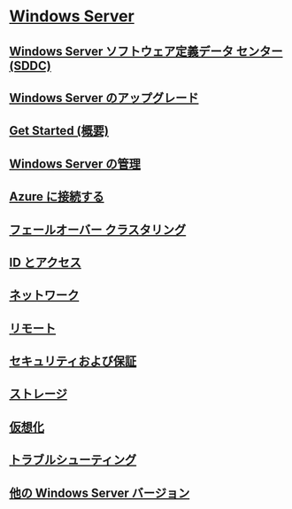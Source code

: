 # [Windows Server](windows-server.md)
## [Windows Server ソフトウェア定義データ センター (SDDC)](sddc.md)
## [Windows Server のアップグレード](upgrade/upgrade-overview.md)
## [Get Started (概要)](get-started/Server-Basics.md)
## [Windows Server の管理](administration/manage-windows-server.md)
## [Azure に接続する](azure-hybrid-services/index.md)
## [フェールオーバー クラスタリング](failover-clustering/failover-clustering-overview.md)
## [ID とアクセス](identity/Identity-and-Access.md)
## [ネットワーク](networking/Networking.md)
## [リモート](remote/index.md)
## [セキュリティおよび保証](security/security-and-assurance.md)
## [ストレージ](storage/storage.md)
## [仮想化](virtualization/virtualization.md)
## [トラブルシューティング](troubleshoot/windows-server-troubleshooting.md)
## [他の Windows Server バージョン](windows-server-versions.md)
